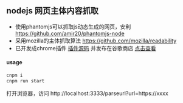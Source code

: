 ## nodejs 网页主体内容抓取

* 使用phantomjs可以抓取js动态生成的网页，安利 <a target="_blank" href="https://github.com/amir20/phantomjs-node">https://github.com/amir20/phantomjs-node</a>
* 采用mozilla的主体抓取算法 <a target="_blank" href="https://github.com/mozilla/readability">https://github.com/mozilla/readability</a>
* 已开发成chrome插件 <a target="_blank" href="https://github.com/gitzhaochen/webpack-vue-chrome-extension">插件源码</a> 并发布在谷歌商店 <a target="_blank" href="https://chrome.google.com/webstore/detail/primas-chrome-extension/ladpkekffaloaldlbkbgdoemipecoipi">点击查看</a>

#### usage

```sh
cnpm i
cnpm run start
```
打开浏览器，访问 http://localhost:3333/parseurl?url=https://xxxx
